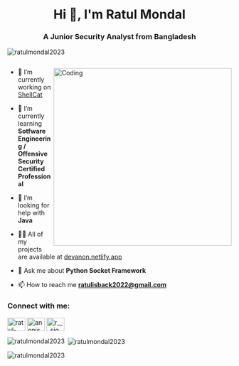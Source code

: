 <h1 align="center">Hi 👋, I'm Ratul Mondal</h1>
<h3 align="center">A Junior Security Analyst from Bangladesh</h3>

<p align="left"> <img src="https://komarev.com/ghpvc/?username=ratulmondal2023&label=Profile%20views&color=0e75b6&style=flat" alt="ratulmondal2023" /> </p>

<p align="left"> <a href="https://twitter.com/" target="blank"><img src="https://img.shields.io/twitter/follow/?logo=twitter&style=for-the-badge" alt="" /></a> </p>
<img align="right" alt="Coding" width="400" src="https://camo.githubusercontent.com/7de37139d0b4c1ce40865e799b446c0e963a3dd8fb68d239707237c40604fa3d/68747470733a2f2f63646e2e6472696262626c652e636f6d2f75736572732f3733303730332f73637265656e73686f74732f363538313234332f6176656e746f2e676966">

- 🔭 I’m currently working on [ShellCat](https://github.com/ratulmondal2023/python-net-tools/blob/main/Python-Network-Basics/shellcat.py)

- 🌱 I’m currently learning **Sotfware Engineering / Offensive Security Certified Professional**

- 🤝 I’m looking for help with **Java**

- 👨‍💻 All of my projects are available at [devanon.netlify.app](https://devanon.netlify.app)

- 💬 Ask me about **Python Socket Framework**

- 📫 How to reach me **ratulisback2022@gmail.com**


<h3 align="left">Connect with me:</h3>
<p align="left">
<a href="https://linkedin.com/in/ratul-mondal-9ab012252" target="blank"><img align="center" src="https://raw.githubusercontent.com/rahuldkjain/github-profile-readme-generator/master/src/images/icons/Social/linked-in-alt.svg" alt="ratul-mondal-9ab012252" height="30" width="40" /></a>
<a href="https://fb.com/anonisback2022" target="blank"><img align="center" src="https://raw.githubusercontent.com/rahuldkjain/github-profile-readme-generator/master/src/images/icons/Social/facebook.svg" alt="anonisback2022" height="30" width="40" /></a>
<a href="https://www.instagram.com/r___sigma/" target="blank"><img align="center" src="https://raw.githubusercontent.com/rahuldkjain/github-profile-readme-generator/master/src/images/icons/Social/instagram.svg" alt="r___sigma" height="30" width="40" /></a>
</p>


<p><img align="left" src="https://github-readme-stats.vercel.app/api/top-langs?username=ratulmondal2023&show_icons=true&locale=en&layout=compact" alt="ratulmondal2023" /></p>

<p>&nbsp;<img align="center" src="https://github-readme-stats.vercel.app/api?username=ratulmondal2023&show_icons=true&locale=en" alt="ratulmondal2023" /></p>

<p><img align="center" src="https://github-readme-streak-stats.herokuapp.com/?user=ratulmondal2023&" alt="ratulmondal2023" /></p>

